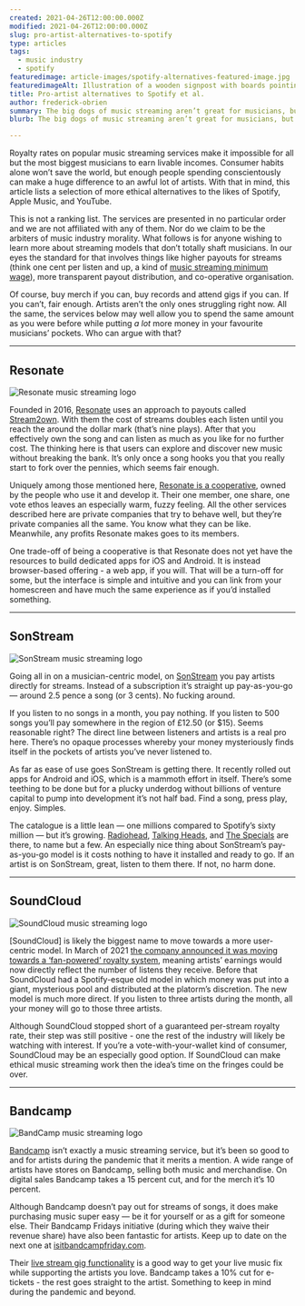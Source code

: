```yaml
---
created: 2021-04-26T12:00:00.000Z
modified: 2021-04-26T12:00:00.000Z
slug: pro-artist-alternatives-to-spotify
type: articles
tags:
  - music industry
  - spotify
featuredimage: article-images/spotify-alternatives-featured-image.jpg
featuredimageAlt: Illustration of a wooden signpost with boards pointing to different music streaming services
title: Pro-artist alternatives to Spotify et al.
author: frederick-obrien
summary: The big dogs of music streaming aren’t great for musicians, but there are fairer, more ethical options out there. Here are services putting artists first (or at least, not dead last)
blurb: The big dogs of music streaming aren’t great for musicians, but there are other options. Here are services putting artists first (or at least, not dead last).

---
```


Royalty rates on popular music streaming services make it impossible for all but the most biggest musicians to earn livable incomes. Consumer habits alone won’t save the world, but enough people spending conscientously can make a huge difference to an awful lot of artists. With that in mind, this article lists a selection of more ethical alternatives to the likes of Spotify, Apple Music, and YouTube.

This is not a ranking list. The services are presented in no particular order and we are not affiliated with any of them. Nor do we claim to be the arbiters of music industry morality. What follows is for anyone wishing to learn more about streaming models that don’t totally shaft musicians. In our eyes the standard for that involves things like higher payouts for streams (think one cent per listen and up, a kind of [music streaming minimum wage](/articles/what-would-a-music-streaming-minimum-wage-look-like/)), more transparent payout distribution, and co-operative organisation.

Of course, buy merch if you can, buy records and attend gigs if you can. If you can’t, fair enough. Artists aren’t the only ones struggling right now. All the same, the services below may well allow you to spend the same amount as you were before while putting _a lot_ more money in your favourite musicians’ pockets. Who can argue with that?

-----

## Resonate

![Resonate music streaming logo](article-images/spotify-alternatives-resonate.png "Resonate logo")

Founded in 2016, [Resonate](https://resonate.is/) uses an approach to payouts called [Stream2own](https://resonate.is/stream2own/). With them the cost of streams doubles each listen until you reach the around the dollar mark (that’s nine plays). After that you effectively own the song and can listen as much as you like for no further cost. The thinking here is that users can explore and discover new music without breaking the bank. It’s only once a song hooks you that you really start to fork over the pennies, which seems fair enough.

Uniquely among those mentioned here, [Resonate is a cooperative](https://resonate.is/the-coop/), owned by the people who use it and develop it. Their one member, one share, one vote ethos leaves an especially warm, fuzzy feeling. All the other services described here are private companies that try to behave well, but they’re private companies all the same. You know what they can be like. Meanwhile, any profits Resonate makes goes to its members.

One trade-off of being a cooperative is that Resonate does not yet have the resources to build dedicated apps for iOS and Android. It is instead browser-based offering - a web app, if you will. That will be a turn-off for some, but the interface is simple and intuitive and you can link from your homescreen and have much the same experience as if you’d installed something.

-----

## SonStream

![SonStream music streaming logo](article-images/spotify-alternatives-sonstream.png "SonStream logo")

Going all in on a musician-centric model, on [SonStream](https://resonate.is/) you pay artists directly for streams. Instead of a subscription it’s straight up pay-as-you-go — around 2.5 pence a song (or 3 cents). No fucking around.

If you listen to no songs in a month, you pay nothing. If you listen to 500 songs you’ll pay somewhere in the region of £12.50 (or $15). Seems reasonable right? The direct line between listeners and artists is a real pro here. There’s no opaque processes whereby your money mysteriously finds itself in the pockets of artists you’ve never listened to.

As far as ease of use goes SonStream is getting there. It recently rolled out apps for Android and iOS, which is a mammoth effort in itself. There’s some teething to be done but for a plucky underdog without billions of venture capital to pump into development it’s not half bad. Find a song, press play, enjoy. Simples.

The catalogue is a little lean — one millions compared to Spotify’s sixty million — but it’s growing. [Radiohead](/reviews/radiohead-ok-computer/), [Talking Heads](/reviews/talking-heads-remain-in-light/), and [The Specials](/reviews/the-specials-the-specials/) are there, to name but a few. An especially nice thing about SonStream’s pay-as-you-go model is it costs nothing to have it installed and ready to go. If an artist is on SonStream, great, listen to them there. If not, no harm done.

-----

## SoundCloud

![SoundCloud music streaming logo](article-images/spotify-alternatives-soundcloud.png "SoundCloud logo")

[SoundCloud] is likely the biggest name to move towards a more user-centric model. In March of 2021 [the company announced it was moving towards a ‘fan-powered’ royalty system](https://www.theverge.com/2021/3/2/22309090/soundcloud-artist-stream-pay-listener-fan-royalties), meaning artists’ earnings would now directly reflect the number of listens they receive. Before that SoundCloud had a Spotify-esque old model in which money was put into a giant, mysterious pool and distributed at the platorm’s discretion. The new model is much more direct. If you listen to three artists during the month, all your money will go to those three artists.

Although SoundCloud stopped short of a guaranteed per-stream royalty rate, their step was still positive - one the rest of the industry will likely be watching with interest. If you’re a vote-with-your-wallet kind of consumer, SoundCloud may be an especially good option. If SoundCloud can make ethical music streaming work then the idea’s time on the fringes could be over.

-----

## Bandcamp

![BandCamp music streaming logo](article-images/spotify-alternatives-bandcamp.png "Bandcamp logo")

[Bandcamp](https://bandcamp.com/) isn’t exactly a music streaming service, but it’s been so good to and for artists during the pandemic that it merits a mention. A wide range of artists have stores on Bandcamp, selling both music and merchandise. On digital sales Bandcamp takes a 15 percent cut, and for the merch it’s 10 percent.

Although Bandcamp doesn’t pay out for streams of songs, it does make purchasing music super easy — be it for yourself or as a gift for someone else. Their Bandcamp Fridays initiative (during which they waive their revenue share) have also been fantastic for artists. Keep up to date on the next one at [isitbandcampfriday.com](https://isitbandcampfriday.com/).

Their [live stream gig functionality](https://bandcamp.com/live) is a good way to get your live music fix while supporting the artists you love. Bandcamp takes a 10% cut for e-tickets - the rest goes straight to the artist. Something to keep in mind during the pandemic and beyond.
